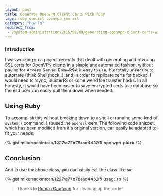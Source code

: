 ```yaml
---
layout: post
title: Generate OpenVPN Client Certs with Ruby
tags: ruby openssl openvpn gem ssl
category: "How To"
redirect_from:
 - /system-administration/2015/01/09/generating-openvpn-client-certs-with-ruby/
---
```


### Introduction
I was working on a project recently that dealt with generating and revoking SSL certs for OpenVPN clients in a simple and automated fashion, without paying for Access Server. Easy-RSA is easy to use, but totally unsecure to automate (think Shellshock..), and in order to replicate certs for backup, I would need to rsync, GlusterFS or some weird file transfer hacks. In all honesty, it would have been easier to save encrypted certs to a database so the end user can easily pull them down when needed.


## Using Ruby

To accomplish this without breaking down to a shell or running some kind of `system()` command, I abused the `openssl` gem. The following code snippet, which has been modified from it's original version, can easily be adapted to fit your needs.

{% gist mikemackintosh/f227fa77b78aad4432f5 openvpn-pki.rb %}


## Conclusion

And to use the above class, you can easily call the class like so:

{% gist mikemackintosh/f227fa77b78aad4432f5 usage.rb %}

> Thanks to [Roman Gaufman](https://disqus.com/by/hackeron/) for cleaning up the code!